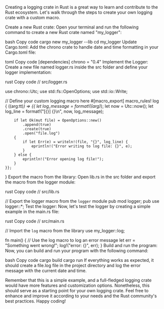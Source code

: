 Creating a logging crate in Rust is a great way to learn and contribute to the Rust ecosystem. Let's walk through the steps to create your own logging crate with a custom macro.

Create a new Rust crate:
Open your terminal and run the following command to create a new Rust crate named "my_logger":

bash
Copy code
cargo new my_logger --lib
cd my_logger
Update Cargo.toml:
Add the chrono crate to handle date and time formatting in your Cargo.toml file:

toml
Copy code
[dependencies]
chrono = "0.4"
Implement the Logger:
Create a new file named logger.rs inside the src folder and define your logger implementation:

rust
Copy code
// src/logger.rs

use chrono::Utc;
use std::fs::OpenOptions;
use std::io::Write;

// Define your custom logging macro here
#[macro_export]
macro_rules! log {
    ($($arg:tt)*) => {{
        let log_message = format!($($arg)*);
        let now = Utc::now();
        let log_line = format!("[{}] {}\n", now, log_message);

        if let Ok(mut file) = OpenOptions::new()
            .append(true)
            .create(true)
            .open("file.log")
        {
            if let Err(e) = writeln!(file, "{}", log_line) {
                eprintln!("Error writing to log file: {}", e);
            }
        } else {
            eprintln!("Error opening log file!");
        }
    }};
}
Export the macro from the library:
Open lib.rs in the src folder and export the macro from the logger module:

rust
Copy code
// src/lib.rs

// Export the logger macro from the `logger` module
pub mod logger;
pub use logger::*;
Test the logger:
Now, let's test the logger by creating a simple example in the main.rs file:

rust
Copy code
// src/main.rs

// Import the `log` macro from the library
use my_logger::log;

fn main() {
    // Use the log macro to log an error message
    let err = "Something went wrong!";
    log!("error: {}", err);
}
Build and run the program:
Now, you can build and run your program with the following command:

bash
Copy code
cargo build
cargo run
If everything works as expected, it should create a file.log file in the project directory and log the error message with the current date and time.

Remember that this is a simple example, and a full-fledged logging crate would have more features and customization options. Nonetheless, this should serve as a starting point for your own logging crate. Feel free to enhance and improve it according to your needs and the Rust community's best practices. Happy coding!